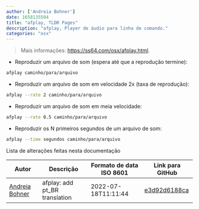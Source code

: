 ```yaml
---
author: ['Andreia Bohner']
date: 1658135504
title: "afplay, TLDR Pages"
description: "afplay, Player de áudio para linha de comando."
categories: "osx"
---
```

> Mais informações: <https://ss64.com/osx/afplay.html>.

- Reproduzir um arquivo de som (espera até que a reprodução termine):

```bash
afplay caminho/para/arquivo
```

- Reproduzir um arquivo de som em velocidade 2x (taxa de reprodução):

```bash
afplay --rate 2 caminho/para/arquivo
```

- Reproduzir um arquivo de som em meia velocidade:

```bash
afplay --rate 0.5 caminho/para/arquivo
```

- Reproduzir os N primeiros segundos de um arquivo de som:

```bash
afplay --time segundos caminho/para/arquivo
```
Lista de alterações feitas nesta documentação


Autor | Descrição | Formato de data ISO 8601 | Link para GitHub
------|-----|-----|-----
[Andreia Bohner](mailto:andreiabohner@gmail.com) | afplay: add pt_BR translation | 2022-07-18T11:11:44 | [e3d92d6188ca](https://github.com/tldr-pages/tldr/commit/e3d92d6188ca783e33368b5a81a2d394e88eda7e)

